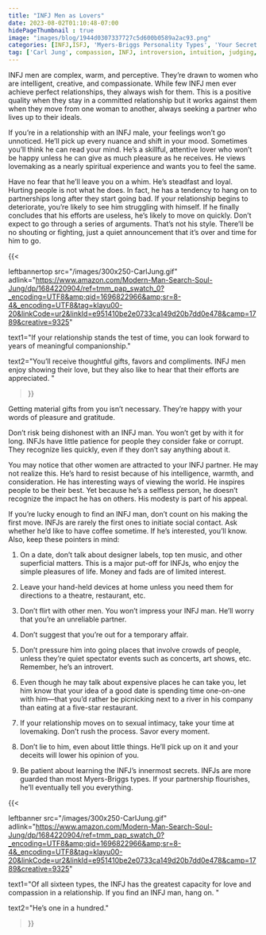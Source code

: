 ```yaml
---
title: "INFJ Men as Lovers"
date: 2023-08-02T01:10:48-07:00
hidePageThumbnail : true 
image: "images/blog/1944d0307337727c5d600b0589a2ac93.png"
categories: [INFJ,ISFJ, 'Myers-Briggs Personality Types', 'Your Secret Self']
tag: ['Carl Jung', compassion, INFJ, introversion, intuition, judging, love, MBTI, Myers-Briggs, 'personality type', preferences, psychology, relationship, relationships, reserved, romance]
---
```


INFJ men are complex, warm, and perceptive. They’re drawn to women who are intelligent, creative, and compassionate. While few INFJ men ever achieve perfect relationships, they always wish for them. This is a positive quality when they stay in a committed relationship but it works against them when they move from one woman to another, always seeking a partner who lives up to their ideals.

If you’re in a relationship with an INFJ male, your feelings won’t go unnoticed. He’ll pick up every nuance and shift in your mood. Sometimes you’ll think he can read your mind. He’s a skillful, attentive lover who won’t be happy unless he can give as much pleasure as he receives. He views lovemaking as a nearly spiritual experience and wants you to feel the same.

Have no fear that he’ll leave you on a whim. He’s steadfast and loyal. Hurting people is not what he does. In fact, he has a tendency to hang on to partnerships long after they start going bad. If your relationship begins to deteriorate, you’re likely to see him struggling with himself. If he finally concludes that his efforts are useless, he’s likely to move on quickly. Don’t expect to go through a series of arguments. That’s not his style. There’ll be no shouting or fighting, just a quiet announcement that it’s over and time for him to go.

{{< 

leftbannertop src="/images/300x250-CarlJung.gif" adlink="https://www.amazon.com/Modern-Man-Search-Soul-Jung/dp/1684220904/ref=tmm_pap_swatch_0?_encoding=UTF8&amp;qid=1696822966&amp;sr=8-4&_encoding=UTF8&tag=klayu00-20&linkCode=ur2&linkId=e951410be2e0733ca149d20b7dd0e478&camp=1789&creative=9325"  

text1="If your relationship stands the test of time, you can look forward to years of meaningful companionship." 

text2="You’ll receive thoughtful gifts, favors and compliments.  INFJ men enjoy showing their love, but they also like to hear that their efforts are appreciated. "

>}}

Getting material gifts from you isn’t necessary. They’re happy with your words of pleasure and gratitude.

Don’t risk being dishonest with an INFJ man. You won’t get by with it for long. INFJs have little patience for people they consider fake or corrupt. They recognize lies quickly, even if they don’t say anything about it.

You may notice that other women are attracted to your INFJ partner. He may not realize this. He’s hard to resist because of his intelligence, warmth, and consideration. He has interesting ways of viewing the world. He inspires people to be their best. Yet because he’s a selfless person, he doesn’t recognize the impact he has on others. His modesty is part of his appeal.

If you’re lucky enough to find an INFJ man, don’t count on his making the first move. INFJs are rarely the first ones to initiate social contact. Ask whether he’d like to have coffee sometime. If he’s interested, you’ll know. Also, keep these pointers in mind:

1.  On a date, don’t talk about designer labels, top ten music, and other superficial matters. This is a major put-off for INFJs, who enjoy the simple pleasures of life. Money and fads are of limited interest.

2.  Leave your hand-held devices at home unless you need them for directions to a theatre, restaurant, etc.

<!-- {{< 

leftbanner src="/images/cc1.gif" adlink="/wp/what-makes-him-want-only-you/"  

text1="" 

text2=""

>}} -->

3.  Don’t flirt with other men. You won’t impress your INFJ man. He’ll worry that you’re an unreliable partner.

4.  Don’t suggest that you’re out for a temporary affair.

5.  Don’t pressure him into going places that involve crowds of people, unless they’re quiet spectator events such as concerts, art shows, etc. Remember, he’s an introvert.

6.  Even though he may talk about expensive places he can take you, let him know that your idea of a good date is spending time one-on-one with him—that you’d rather be picnicking next to a river in his company than eating at a five-star restaurant.

7.  If your relationship moves on to sexual intimacy, take your time at lovemaking. Don’t rush the process. Savor every moment.

8.  Don’t lie to him, even about little things. He’ll pick up on it and your deceits will lower his opinion of you.

9.  Be patient about learning the INFJ’s innermost secrets. INFJs are more guarded than most Myers-Briggs types. If your partnership flourishes, he’ll eventually tell you everything.

{{< 

leftbanner src="/images/300x250-CarlJung.gif" adlink="https://www.amazon.com/Modern-Man-Search-Soul-Jung/dp/1684220904/ref=tmm_pap_swatch_0?_encoding=UTF8&amp;qid=1696822966&amp;sr=8-4&_encoding=UTF8&tag=klayu00-20&linkCode=ur2&linkId=e951410be2e0733ca149d20b7dd0e478&camp=1789&creative=9325"  

text1="Of all sixteen types, the INFJ has the greatest capacity for love and compassion in a relationship. If you find an INFJ man, hang on. " 

text2="He’s one in a hundred."

>}}
